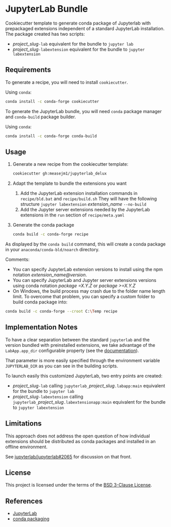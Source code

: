 JupyterLab Bundle
=================

Cookiecutter template to generate conda package of Jupyterlab with prepackaged extensions independent of a standard JupyterLab installation.
The package created has two scripts:

* *project_slug*`-lab` equivalent for the bundle to `jupyter lab`
* *project_slug*`-labextension` equivalent for the bundle to `jupyter labextension`

Requirements
------------

To generate a recipe, you will need to install `cookiecutter`.

Using `conda`:

```bash
conda install -c conda-forge cookiecutter
```

To generate the JupyterLab bundle, you will need `conda` package manager
and `conda-build` package builder.

Using `conda`:

```bash
conda install -c conda-forge conda-build
```

Usage
-----

1. Generate a new recipe from the cookiecutter template:  

    ```bash
    cookiecutter gh:measejm1/jupyterlab_delux
    ```

1. Adapt the template to bundle the extensions you want
    1. Add the JupyterLab extension installation commands in `recipe/bld.bat` and `recipe/build.sh`
    They will have the following structure `jupyter labextension` *extension_name* `--no-build`
    1. Add the Jupyter server extensions needed by the JupyterLab extensions in the `run` section of `recipe/meta.yaml`

1. Generate the conda package

    ```bash
    conda build -c conda-forge recipe
    ```

As displayed by the `conda build` command, this will create a conda package in your `anaconda/conda-bld/noarch` directory.

Comments:

* You can specify JupyterLab extension versions to install using the npm notation *extension_name@version*.
* You can specify JupyterLab and Jupyter server extensions versions using conda notation *package =X.Y.Z* or *package >=X.Y.Z*
* On Windows, the build process may crash due to the folder name length limit. To overcome that problem, you
can specify a custom folder to build conda package into:
```bash
conda build -c conda-forge --croot C:\Temp recipe
```

Implementation Notes
--------------------

To have a clear separation between the standard `jupyterlab` and the version bundled with preinstalled extensions, we take advantage of the `LabApp.app_dir` configurable property (see the 
[documentation](http://jupyterlab.readthedocs.io/en/stable/user/extensions.html#advanced-usage)).

That parameter is more easily specified through the environment variable `JUPYTERLAB_DIR` as you can see in the building scripts.

To launch easily this customized JupyterLab, two entry points are created:

* *project_slug*`-lab` calling `jupyterlab_`*project_slug*`.labapp:main` equivalent for the bundle to `jupyter lab`
* *project_slug*`-labextension` calling `jupyterlab_`*project_slug*`.labextensionapp:main` equivalent for the bundle to `jupyter labextension`

Limitations
-----------

This approach does not address the open question of how individual extensions should be distributed as conda packages and installed in an offline environment.

See [jupyterlab/jupyterlab#2065](https://github.com/jupyterlab/jupyterlab/issues/2065)
for discussion on that front.

License
-------

This project is licensed under the terms of the [BSD 3-Clause License](/LICENSE).

References
----------

* [JupyterLab](https://jupyterlab.readthedocs.io/en/stable)
* [conda packaging](https://conda.io/docs/user-guide/tasks/building-packages/index.html)